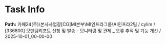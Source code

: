 # Task Info

**Path:** 카페24(주)\본사사업장\[CG]MI본부\MI인프라그룹\AI인프라2팀 / cylim / [336800] 모멘텀리포트 신청 및 발송 - 모니터링 및 관제 _ 오류 추적 및 기능 개선 / 2025-10-01_00-00-00

